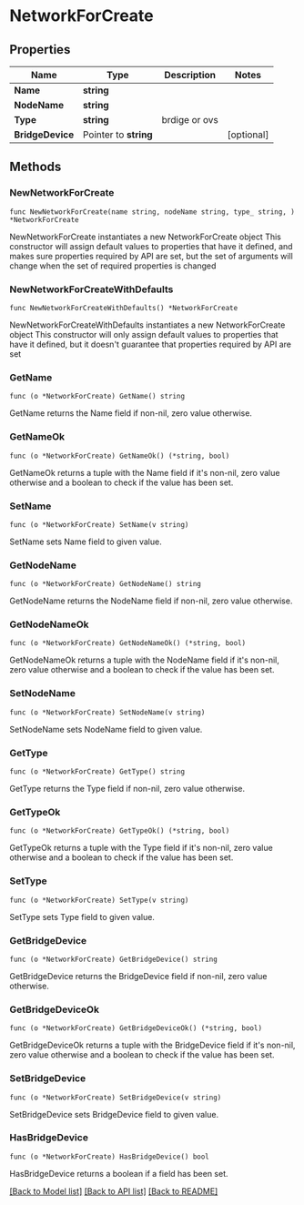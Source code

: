 # NetworkForCreate

## Properties

Name | Type | Description | Notes
------------ | ------------- | ------------- | -------------
**Name** | **string** |  | 
**NodeName** | **string** |  | 
**Type** | **string** | brdige or ovs | 
**BridgeDevice** | Pointer to **string** |  | [optional] 

## Methods

### NewNetworkForCreate

`func NewNetworkForCreate(name string, nodeName string, type_ string, ) *NetworkForCreate`

NewNetworkForCreate instantiates a new NetworkForCreate object
This constructor will assign default values to properties that have it defined,
and makes sure properties required by API are set, but the set of arguments
will change when the set of required properties is changed

### NewNetworkForCreateWithDefaults

`func NewNetworkForCreateWithDefaults() *NetworkForCreate`

NewNetworkForCreateWithDefaults instantiates a new NetworkForCreate object
This constructor will only assign default values to properties that have it defined,
but it doesn't guarantee that properties required by API are set

### GetName

`func (o *NetworkForCreate) GetName() string`

GetName returns the Name field if non-nil, zero value otherwise.

### GetNameOk

`func (o *NetworkForCreate) GetNameOk() (*string, bool)`

GetNameOk returns a tuple with the Name field if it's non-nil, zero value otherwise
and a boolean to check if the value has been set.

### SetName

`func (o *NetworkForCreate) SetName(v string)`

SetName sets Name field to given value.


### GetNodeName

`func (o *NetworkForCreate) GetNodeName() string`

GetNodeName returns the NodeName field if non-nil, zero value otherwise.

### GetNodeNameOk

`func (o *NetworkForCreate) GetNodeNameOk() (*string, bool)`

GetNodeNameOk returns a tuple with the NodeName field if it's non-nil, zero value otherwise
and a boolean to check if the value has been set.

### SetNodeName

`func (o *NetworkForCreate) SetNodeName(v string)`

SetNodeName sets NodeName field to given value.


### GetType

`func (o *NetworkForCreate) GetType() string`

GetType returns the Type field if non-nil, zero value otherwise.

### GetTypeOk

`func (o *NetworkForCreate) GetTypeOk() (*string, bool)`

GetTypeOk returns a tuple with the Type field if it's non-nil, zero value otherwise
and a boolean to check if the value has been set.

### SetType

`func (o *NetworkForCreate) SetType(v string)`

SetType sets Type field to given value.


### GetBridgeDevice

`func (o *NetworkForCreate) GetBridgeDevice() string`

GetBridgeDevice returns the BridgeDevice field if non-nil, zero value otherwise.

### GetBridgeDeviceOk

`func (o *NetworkForCreate) GetBridgeDeviceOk() (*string, bool)`

GetBridgeDeviceOk returns a tuple with the BridgeDevice field if it's non-nil, zero value otherwise
and a boolean to check if the value has been set.

### SetBridgeDevice

`func (o *NetworkForCreate) SetBridgeDevice(v string)`

SetBridgeDevice sets BridgeDevice field to given value.

### HasBridgeDevice

`func (o *NetworkForCreate) HasBridgeDevice() bool`

HasBridgeDevice returns a boolean if a field has been set.


[[Back to Model list]](../README.md#documentation-for-models) [[Back to API list]](../README.md#documentation-for-api-endpoints) [[Back to README]](../README.md)


